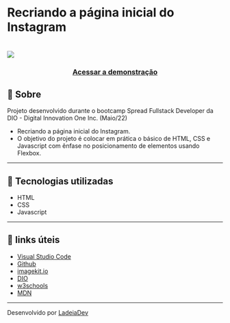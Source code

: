<h1>Recriando a página inicial do Instagram</h1>

<h1>
  <img src="https://ik.imagekit.io/ladeiaDev/Captura_de_tela_2022-05-15_170159_MQSfllidA.png?ik-sdk-version=javascript-1.4.3&updatedAt=1652644949778">
</h1>

<h3 align="center">
  <a href="https://profound-kitten-87b386.netlify.app/">Acessar a demonstração</a>
</h3>

## 🎫 Sobre

Projeto desenvolvido durante o bootcamp Spread Fullstack Developer da DIO - Digital Innovation One Inc. (Maio/22)
- Recriando a página inicial do Instagram.
- O objetivo do projeto é colocar em prática o básico de HTML, CSS  e Javascript com ênfase no posicionamento de elementos usando Flexbox.

---

## 🚀 Tecnologias utilizadas

- HTML
- CSS
- Javascript

---

## 🔗 links úteis

- [Visual Studio Code](https://code.visualstudio.com/)
- [Github](https://github.com/)
- [imagekit.io](https://imagekit.io/)
- [DIO](dio.me)
- [w3schools](https://www.w3schools.com/)
- [MDN](https://developer.mozilla.org/)

---

Desenvolvido por [LadeiaDev](ladeia.dev.br)

